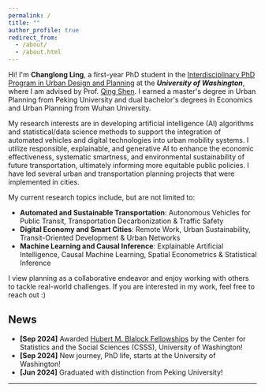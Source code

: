 ```yaml
---
permalink: /
title: ""
author_profile: true
redirect_from: 
  - /about/
  - /about.html
---
```


Hi! I'm **Changlong Ling**, a first-year PhD student in the [Interdisciplinary PhD Program in Urban Design and Planning](https://sites.uw.edu/urbdpphd/) at the **_University of Washington_**, where I am advised by Prof. [Qing Shen](https://urbdp.be.uw.edu/people/qing-shen/). I earned a master's degree in Urban Planning from Peking University and dual bachelor's degrees in Economics and Urban Planning from Wuhan University.

My research interests are in developing artificial intelligence (AI) algorithms and statistical/data science methods to support the integration of automated vehicles and digital technologies into urban mobility systems. I utilize responsible, explainable, and generative AI to enhance the economic effectiveness, systematic smartness, and environmental sustainability of future transportation, ultimately informing more equitable public policies. I have led several urban and transportation planning projects that were implemented in cities.

My current research topics include, but are not limited to:
- **Automated and Sustainable Transportation**: Autonomous Vehicles for Public Transit, Transportation Decarbonization & Traffic Safety
- **Digital Economy and Smart Cities**: Remote Work, Urban Sustainability, Transit-Oriented Development & Urban Networks
- **Machine Learning and Causal Inference**: Explainable Artificial Intelligence, Causal Machine Learning, Spatial Econometrics & Statistical Inference

I view planning as a collaborative endeavor and enjoy working with others to tackle real-world challenges. If you are interested in my work, feel free to reach out :)

News
-----
- **[Sep 2024]** Awarded [Hubert M. Blalock Fellowships](https://csss.uw.edu/about/blalock-fellowship) by the Center for Statistics and the Social Sciences (CSSS), University of Washington!
- **[Sep 2024]** New journey, PhD life, starts at the University of Washington!
- **[Jun 2024]** Graduated with distinction from Peking University!


---
<!-- ClustrMaps 访客热力图设置说明：
  cl   = 点边框颜色（此处为深灰色 #444444）
  w    = 地图宽度（320px，可调）
  t    = 地图样式类型（b = 黑白背景, n = 彩色）
  d    = 地图唯一 ID（你的账户专属，不要改）
  co   = 地图背景色（#ffffff 白色）
  ct   = 国家边界线颜色（#bbbbbb 浅灰）
  cmo  = 热点（高频访问者）颜色（#4287f5 蓝色）
  cmn  = 普通访问者颜色（#fa1e4e 红色）
-->

<div style="width: 320px;">
  <script type="text/javascript" id="clustrmaps"
    src="//cdn.clustrmaps.com/map_v2.js?cl=444444&w=320&t=b&d=zU9DbdqNwD8PS5IHucVNU8GV_lJolPyn6nhjUQYN5FI&co=ffffff&ct=bbbbbb&cmo=4287f5&cmn=fa1e4e">
  </script>
</div>

